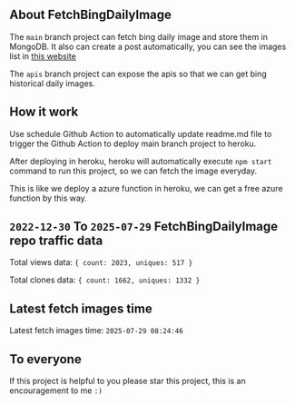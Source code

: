 ## About FetchBingDailyImage

The `main` branch project can fetch bing daily image and store them in MongoDB.
It also can create a post automatically, you can see the images list in [this website](https://oursalbum.netlify.app)

The `apis` branch project can expose the apis so that we can get bing historical daily images.

## How it work

Use schedule Github Action to automatically update readme.md file to trigger the Github Action to deploy main branch project to heroku.

After deploying in heroku, heroku will automatically execute `npm start` command to run this project, so we can fetch the image everyday.

This is like we deploy a azure function in heroku, we can get a free azure function by this way.

## `2022-12-30` To `2025-07-29` FetchBingDailyImage repo traffic data

Total views data: `{ count: 2023, uniques: 517 }`

Total clones data: `{ count: 1662, uniques: 1332 }`

## Latest fetch images time

Latest fetch images time: `2025-07-29 08:24:46`

## To everyone

If this project is helpful to you please star this project, this is an encouragement to me `:)`



